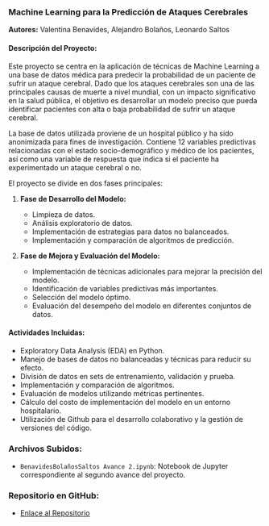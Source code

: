 ### Machine Learning para la Predicción de Ataques Cerebrales

**Autores:** Valentina Benavides, Alejandro Bolaños, Leonardo Saltos

#### Descripción del Proyecto:
Este proyecto se centra en la aplicación de técnicas de Machine Learning a una base de datos médica para predecir la probabilidad de un paciente de sufrir un ataque cerebral. Dado que los ataques cerebrales son una de las principales causas de muerte a nivel mundial, con un impacto significativo en la salud pública, el objetivo es desarrollar un modelo preciso que pueda identificar pacientes con alta o baja probabilidad de sufrir un ataque cerebral.

La base de datos utilizada proviene de un hospital público y ha sido anonimizada para fines de investigación. Contiene 12 variables predictivas relacionadas con el estado socio-demográfico y médico de los pacientes, así como una variable de respuesta que indica si el paciente ha experimentado un ataque cerebral o no.

El proyecto se divide en dos fases principales:
1. **Fase de Desarrollo del Modelo:**
   - Limpieza de datos.
   - Análisis exploratorio de datos.
   - Implementación de estrategias para datos no balanceados.
   - Implementación y comparación de algoritmos de predicción.

2. **Fase de Mejora y Evaluación del Modelo:**
   - Implementación de técnicas adicionales para mejorar la precisión del modelo.
   - Identificación de variables predictivas más importantes.
   - Selección del modelo óptimo.
   - Evaluación del desempeño del modelo en diferentes conjuntos de datos.

#### Actividades Incluidas:
- Exploratory Data Analysis (EDA) en Python.
- Manejo de bases de datos no balanceadas y técnicas para reducir su efecto.
- División de datos en sets de entrenamiento, validación y prueba.
- Implementación y comparación de algoritmos.
- Evaluación de modelos utilizando métricas pertinentes.
- Cálculo del costo de implementación del modelo en un entorno hospitalario.
- Utilización de Github para el desarrollo colaborativo y la gestión de versiones del código.

### Archivos Subidos:
- `BenavidesBolañosSaltos Avance 2.ipynb`: Notebook de Jupyter correspondiente al segundo avance del proyecto.

### Repositorio en GitHub:
- [Enlace al Repositorio](URL_DEL_REPOSITORIO)
